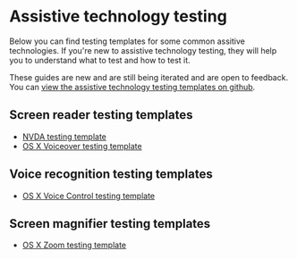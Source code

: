 # Assistive technology testing

Below you can find testing templates for some common assitive technologies. If you're new to assistive technology testing, they will help you to understand what to test and how to test it.

These guides are new and are still being iterated and are open to feedback. You can [view the assistive technology testing templates on github](https://github.com/dwp/assistive-technology-templates).

## Screen reader testing templates
- [NVDA testing template](https://htmlpreview.github.io/?https://github.com/dwp/assistive-technology-templates/blob/master/html/nvda.html)
- [OS X Voiceover testing template](https://htmlpreview.github.io/?https://github.com/dwp/assistive-technology-templates/blob/master/html/os-x-voiceover.html)

## Voice recognition testing templates
- [OS X Voice Control testing template](https://htmlpreview.github.io/?https://github.com/dwp/assistive-technology-templates/blob/master/html/os-x-voice-control.html)

## Screen magnifier testing templates
- [OS X Zoom testing template](https://htmlpreview.github.io/?https://github.com/dwp/assistive-technology-templates/blob/master/html/os-x-zoom.html)